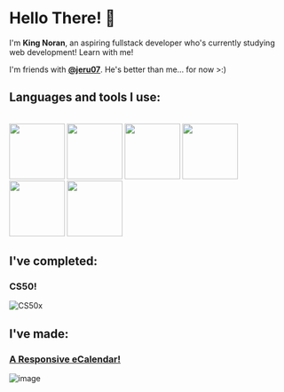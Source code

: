 # Hello There! 👋

I'm **King Noran**, an aspiring fullstack developer who's currently studying web development! Learn with me!

I'm friends with **[@jeru07](https://github.com/jeru7)**. He's better than me... for now >:)

## Languages and tools I use:
<br>
<img width="100" height="100" src="https://github.com/KingNoran/KingNoran/assets/108130291/9ef8804c-1803-4bff-a3b2-60302801370c" >
<img width="100" height="100" src="https://github.com/KingNoran/KingNoran/assets/108130291/85fb7cb9-f50a-4c14-9795-390a8932f060" >
<img width="100" height="100" src="https://github.com/KingNoran/KingNoran/assets/108130291/49180952-a1c8-47fd-b892-3ada94a84e6b" >
<img width="100" height="100" src="https://github.com/KingNoran/KingNoran/assets/108130291/2aea6779-9c50-41d3-97ec-965c394e98d4" >
<img width="100" height="100" src="https://github.com/KingNoran/KingNoran/assets/108130291/2eda48ea-1fc0-4ff5-8b9d-e44af7d88ffa" >
<img width="100" height="100" src="https://github.com/KingNoran/KingNoran/assets/108130291/51ce0f46-7539-424b-a8c9-fbf6b093b0eb" >

## I've completed:

### CS50!
![CS50x](https://github.com/KingNoran/KingNoran/assets/108130291/4e89b302-959e-47d7-90d0-3669d04c92dd)

## I've made:

### [A Responsive eCalendar!](https://kingnoran.github.io/eCalendar/)
![image](https://github.com/KingNoran/KingNoran/assets/108130291/8c43ed51-ac59-48c7-b43e-fbef63c7d54b)

